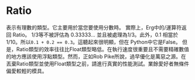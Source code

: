# Ratio

表示有理數的類型。它主要用於當您要使用分數時。
實際上，Erg中的/運算符返回 Ratio。 1/3等不被評估為 0.33333... 並且被處理為1/3。此外，0.1 相當於 1/10。所以`0.1 + 0.2 == 0.3`。這聽起來很明顯，但在 Python中它是False。
但是，Ratio類型的效率往往比Float類型略低。在執行速度很重要且不需要精確數值的地方應該使用浮點類型。然而，正如Rob Pike所說，過早優化是萬惡之源。在丟棄Ratio類型並使用Float類型之前，請進行真實的性能測試。業餘愛好者無條件偏愛較輕的模具。